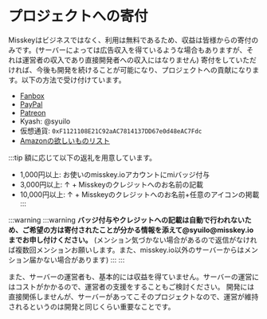 # プロジェクトへの寄付

Misskeyはビジネスではなく、利用は無料であるため、収益は皆様からの寄付のみです。(サーバーによっては広告収入を得ているような場合もありますが、それは運営者の収入であり直接開発者への収入にはなりません)
寄付をしていただければ、今後も開発を続けることが可能になり、プロジェクトへの貢献になります。以下の方法で受け付けています。

- [Fanbox](https://syuilo.fanbox.cc/)
- [PayPal](https://paypal.me/syuilo)
- [Patreon](https://www.patreon.com/syuilo)
- Kyash: @syuilo
- 仮想通貨: `0xF1121108E21C92aAC7814137DD67e0d48eAC7Fdc`
- [Amazonの欲しいものリスト](https://www.amazon.jp/hz/wishlist/ls/4JG4P6XKX9KD?ref_=wl_share)

:::tip
額に応じて以下の返礼を用意しています。

- 1,000円以上: お使いのmisskey.ioアカウントにmiバッジ付与
- 3,000円以上: ↑ + Misskeyのクレジットへのお名前の記載
- 10,000円以上: ↑ + Misskeyのクレジットへのお名前+任意のアイコンの掲載
  :::

:::warning
:::warning
**バッジ付与やクレジットへの記載は自動で行われないため、ご希望の方は寄付されたことが分かる情報を添えて@syuilo\@misskey.ioまでお申し付けください。**
(メンション気づかない場合があるので返信がなければ複数回メンションお願いします。また、misskey.io以外のサーバーからはメンション届かない場合があります)
:::
:::

また、サーバーの運営者も、基本的には収益を得ていません。サーバーの運営にはコストがかかるので、運営者の支援をすることもご検討ください。
開発には直接関係しませんが、サーバーがあってこそのプロジェクトなので、運営が維持されるというのは開発と同じくらい重要なことです。
